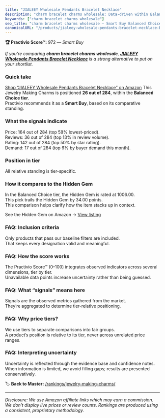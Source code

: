 ```yaml
---
title: "JIALEEY Wholesale Pendants Bracelet Necklace"
description: "charm bracelet charms wholesale: Data-driven within Balanced Choice ranking using the Practivio Score™. Positioned by quality, value, demand, findability, mome…"
keywords: ["charm bracelet charms wholesale"]
seo_title: "charm bracelet charms wholesale — Smart Buy Balanced Choice (2025)"
canonicalURL: "/products/jialeey-wholesale-pendants-bracelet-necklace-B097LM9C7L/"
---
```


**🏆 Practivio Score™:** 972 — _Smart Buy_


*If you're comparing **charm bracelet charms wholesale**, **[JIALEEY Wholesale Pendants Bracelet Necklace](https://www.amazon.com/dp/B097LM9C7L?tag=practivio-20)** is a strong alternative to put on your shortlist.*
### Quick take
[Shop “JIALEEY Wholesale Pendants Bracelet Necklace” on Amazon](https://www.amazon.com/dp/B097LM9C7L?tag=practivio-20)
This Jewelry Making Charms is positioned **26 out of 284**, within the **Balanced Choice tier**.  
Practivio recommends it as a **Smart Buy**, based on its comparative standing.

### What the signals indicate
Price: 164 out of 284 (top 58% lowest-priced).  
Reviews: 36 out of 284 (top 13% in review volume).  
Rating: 142 out of 284 (top 50% by star rating).  
Demand: 17 out of 284 (top 6% by buyer demand this month).

### Position in tier
All relative standing is tier-specific.

### How it compares to the Hidden Gem
In the Balanced Choice tier, the Hidden Gem is rated at 1006.00.  
This pick trails the Hidden Gem by 34.00 points.  
This comparison helps clarify how the item stacks up in context.  

See the Hidden Gem on Amazon → [View listing](https://www.amazon.com/dp/B07DMMBY85?tag=practivio-20)

### FAQ: Inclusion criteria
Only products that pass our baseline filters are included.  
That keeps every designation valid and meaningful.

### FAQ: How the score works
The Practivio Score™ (0–100) integrates observed indicators across several dimensions, tier by tier.  
Unavailable data points increase uncertainty rather than being guessed.

### FAQ: What “signals” means here
Signals are the observed metrics gathered from the market.  
They’re aggregated to determine tier-relative positioning.

### FAQ: Why price tiers?
We use tiers to separate comparisons into fair groups.  
A product’s position is relative to its tier, never across unrelated price ranges.

### FAQ: Interpreting uncertainty
Uncertainty is reflected through the evidence base and confidence notes.  
When information is limited, we avoid filling gaps; results are presented conservatively.


🏷️ **Back to Master:** [/rankings/jewelry-making-charms/](/rankings/jewelry-making-charms/)

---
_Disclosure: We use Amazon affiliate links which may earn a commission. We don’t display live prices or review counts. Rankings are produced using a consistent, proprietary methodology._
